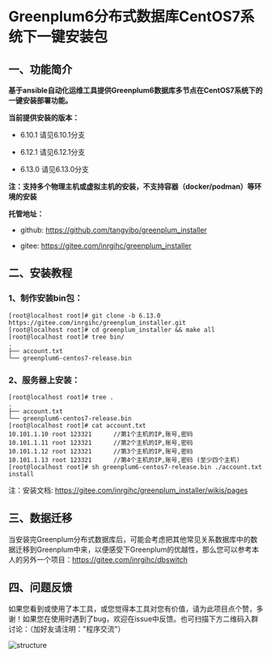 # Greenplum6分布式数据库CentOS7系统下一键安装包


## 一、功能简介

**基于ansible自动化运维工具提供Greenplum6数据库多节点在CentOS7系统下的一键安装部署功能。**


**当前提供安装的版本：**

- 6.10.1 请见6.10.1分支

- 6.12.1 请见6.12.1分支

- 6.13.0 请见6.13.0分支

**注：支持多个物理主机或虚拟主机的安装，不支持容器（docker/podman）等环境的安装**

**托管地址：**

- github: https://github.com/tangyibo/greenplum_installer

- gitee: https://gitee.com/inrgihc/greenplum_installer

## 二、安装教程

### 1、制作安装bin包：

```
[root@localhost root]# git clone -b 6.13.0 https://gitee.com/inrgihc/greenplum_installer.git
[root@localhost root]# cd greenplum_installer && make all
[root@localhost root]# tree bin/
.
├── account.txt
└── greenplum6-centos7-release.bin
```

### 2、服务器上安装：

```
[root@localhost root]# tree .
.
├── account.txt
└── greenplum6-centos7-release.bin
[root@localhost root]# cat account.txt 
10.101.1.10 root 123321      //第1个主机的IP,账号,密码
10.101.1.11 root 123321      //第2个主机的IP,账号,密码
10.101.1.12 root 123321      //第3个主机的IP,账号,密码
10.101.1.13 root 123321      //第4个主机的IP,账号,密码 (至少四个主机)
[root@localhost root]# sh greenplum6-centos7-release.bin ./account.txt install
```

注：安装文档:  https://gitee.com/inrgihc/greenplum_installer/wikis/pages

## 三、数据迁移

当安装完Greenplum分布式数据库后，可能会考虑把其他常见关系数据库中的数据迁移到Greenplum中来，以便感受下Greenplum的优越性，那么您可以参考本人的另外一个项目：https://gitee.com/inrgihc/dbswitch

## 四、问题反馈

如果您看到或使用了本工具，或您觉得本工具对您有价值，请为此项目点个赞，多谢！如果您在使用时遇到了bug，欢迎在issue中反馈。也可扫描下方二维码入群讨论：（加好友请注明："程序交流"）

![structure](https://gitee.com/inrgihc/dbswitch/raw/master/images/weixin.PNG)
